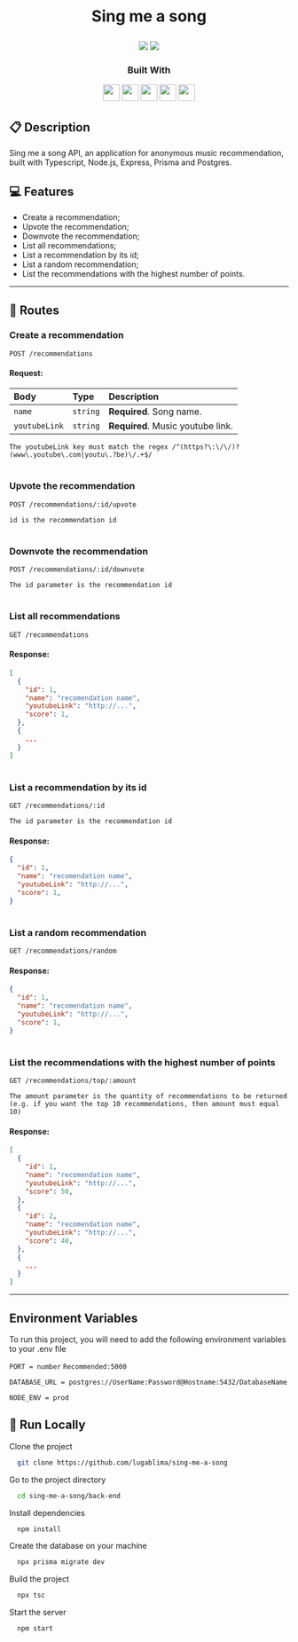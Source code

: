 # <p align = "center"> Sing me a song </p>

<p align = "center">
   <img src="https://img.shields.io/badge/author-Lucas_Lima-4dae71?style=flat-square" />
   <img src="https://img.shields.io/github/languages/count/lugablima/sing-me-a-song?color=4dae71&style=flat-square" />
</p>

<div align="center">

  <h3>Built With</h3>

  <img src="https://img.shields.io/badge/TypeScript-007ACC?style=for-the-badge&logo=typescript&logoColor=white" height="30px"/>
  <img src="https://img.shields.io/badge/Node.js-43853D?style=for-the-badge&logo=node.js&logoColor=white" height="30px"/>  
  <img src="https://img.shields.io/badge/Express.js-404D59?style=for-the-badge&logo=express.js&logoColor=white" height="30px"/>
  <img src="https://img.shields.io/badge/Prisma-3982CE?style=for-the-badge&logo=Prisma&logoColor=white" height="30px"/>
  <img src="https://img.shields.io/badge/PostgreSQL-316192?style=for-the-badge&logo=postgresql&logoColor=white" height="30px"/>
  <!-- Badges source: https://dev.to/envoy_/150-badges-for-github-pnk -->
</div>

##  :clipboard: Description

Sing me a song API, an application for anonymous music recommendation, built with Typescript, Node.js, Express, Prisma and Postgres.

## :computer: Features

- Create a recommendation;
- Upvote the recommendation;
- Downvote the recommendation;
- List all recommendations;
- List a recommendation by its id;
- List a random recommendation;
- List the recommendations with the highest number of points.

***

## :rocket: Routes

### Create a recommendation

```http
POST /recommendations
```

#### Request:

| Body             | Type      | Description                         |
| :----------------| :-------- | :---------------------------------- |
| `name`          | `string`  | **Required**. Song name.            |
| `youtubeLink`       | `string`  | **Required**. Music youtube link.        |

`The youtubeLink key must match the regex /^(https?\:\/\/)?(www\.youtube\.com|youtu\.?be)\/.+$/`

#

### Upvote the recommendation

```http
POST /recommendations/:id/upvote
```

`id is the recommendation id`

#

### Downvote the recommendation

```http
POST /recommendations/:id/downvote
```

`The id parameter is the recommendation id`

#

### List all recommendations

```http
GET /recommendations
```

#### Response:

```json
[
  {
    "id": 1,
    "name": "recomendation name",
    "youtubeLink": "http://...",
    "score": 1,
  },
  {
    ...
  }
]
```

#

### List a recommendation by its id

```http
GET /recommendations/:id
```

`The id parameter is the recommendation id`

#### Response:

```json
{
  "id": 1,
  "name": "recomendation name",
  "youtubeLink": "http://...",
  "score": 1,
}
```

#

### List a random recommendation

```http
GET /recommendations/random
```

#### Response:

```json
{
  "id": 1,
  "name": "recomendation name",
  "youtubeLink": "http://...",
  "score": 1,
}
```

#

### List the recommendations with the highest number of points

```http
GET /recommendations/top/:amount
```

`The amount parameter is the quantity of recommendations to be returned (e.g. if you want the top 10 recommendations, then amount must equal 10)`

#### Response:

```json
[
  {
    "id": 1,
    "name": "recomendation name",
    "youtubeLink": "http://...",
    "score": 50,
  },
  {
    "id": 2,
    "name": "recomendation name",
    "youtubeLink": "http://...",
    "score": 40,
  },
  {
    ...
  }
]
```

***

## Environment Variables

To run this project, you will need to add the following environment variables to your .env file

`PORT = number` `Recommended:5000`

`DATABASE_URL = postgres://UserName:Password@Hostname:5432/DatabaseName`

`NODE_ENV = prod`  

## 🏁 Run Locally

Clone the project

```bash
  git clone https://github.com/lugablima/sing-me-a-song
```

Go to the project directory

```bash
  cd sing-me-a-song/back-end
```

Install dependencies

```bash
  npm install
```

Create the database on your machine

```bash
  npx prisma migrate dev
```

Build the project

```bash
  npx tsc
```

Start the server

```bash
  npm start
```
